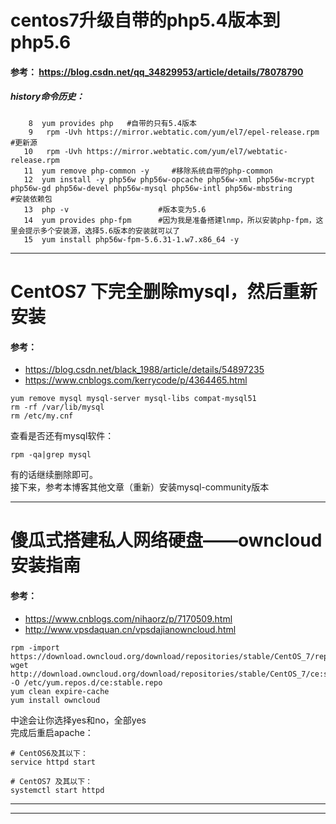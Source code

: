 centos7升级自带的php5.4版本到php5.6 
===========
#### 参考： https://blog.csdn.net/qq_34829953/article/details/78078790
##### history命令历史：
```shell
    8  yum provides php   #自带的只有5.4版本
    9   rpm -Uvh https://mirror.webtatic.com/yum/el7/epel-release.rpm         #更新源
   10   rpm -Uvh https://mirror.webtatic.com/yum/el7/webtatic-release.rpm
   11  yum remove php-common -y     #移除系统自带的php-common
   12  yum install -y php56w php56w-opcache php56w-xml php56w-mcrypt php56w-gd php56w-devel php56w-mysql php56w-intl php56w-mbstring         #安装依赖包
   13  php -v                    #版本变为5.6
   14  yum provides php-fpm      #因为我是准备搭建lnmp，所以安装php-fpm，这里会提示多个安装源，选择5.6版本的安装就可以了
   15  yum install php56w-fpm-5.6.31-1.w7.x86_64 -y
```

*********
CentOS7 下完全删除mysql，然后重新安装
==================
#### 参考：
* https://blog.csdn.net/black_1988/article/details/54897235
* https://www.cnblogs.com/kerrycode/p/4364465.html

```shell
yum remove mysql mysql-server mysql-libs compat-mysql51
rm -rf /var/lib/mysql
rm /etc/my.cnf
```
查看是否还有mysql软件：
```shell
rpm -qa|grep mysql
```
有的话继续删除即可。 <br />
接下来，参考本博客其他文章（重新）安装mysql-community版本

*********
傻瓜式搭建私人网络硬盘——owncloud安装指南
=========
#### 参考： 
* https://www.cnblogs.com/nihaorz/p/7170509.html
* http://www.vpsdaquan.cn/vpsdajianowncloud.html

```shell
rpm -import https://download.owncloud.org/download/repositories/stable/CentOS_7/repodata/repomd.xml.key
wget http://download.owncloud.org/download/repositories/stable/CentOS_7/ce:stable.repo -O /etc/yum.repos.d/ce:stable.repo
yum clean expire-cache
yum install owncloud
```
中途会让你选择yes和no，全部yes<br />
完成后重启apache：<br />
```shell
# CentOS6及其以下：
service httpd start

# CentOS7 及其以下：
systemctl start httpd
```



******
******
